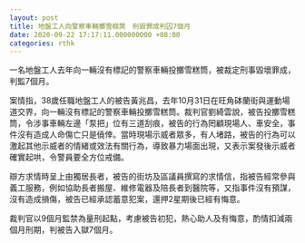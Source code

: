 ```yaml
---
layout: post
title: 地盤工人向警察車輛擲雪糕筒　刑毀罪成判囚7個月
date: 2020-09-22 17:17:11.000000000 +08:00
categories: rthk
---
```


一名地盤工人去年向一輛沒有標記的警察車輛投擲雪糕筒，被裁定刑事毀壞罪成，判監7個月。

案情指，38歲任職地盤工人的被告黃兆昌，去年10月31日在旺角砵蘭街與運動場道交界，向一輛沒有標記的警察車輛投擲雪糕筒。裁判官劉綺雲說，被告投擲雪糕筒，令涉事車輛左邊「泵把」位有三道刮痕，被告的行為罔顧現場人、車安全，事件沒有造成人命傷亡只是僥倖。當時現場示威者眾多，有人堵路，被告的行為可以激起其他示威者的情緒或效法有關行為，導致暴力場面出現，又表示案發後示威者確實起哄，令警員要全方位戒備。

辯方求情時呈上由獨居長者，被告的街坊及區議員撰寫的求情信，指被告經常參與義工服務，例如協助長者搬屋、維修電器及陪長者到醫院等，又指事件沒有預謀，沒有造成損傷，被告已經承認蓄意犯案，還押2星期後已經有悔意。

裁判官以9個月監禁為量刑起點，考慮被告初犯，熱心助人及有悔意，酌情扣減兩個月刑期，判被告入獄7個月。

